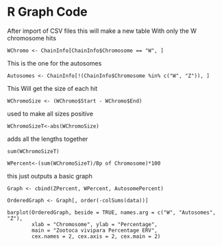 # R Graph Code


After import of CSV files this will make a new table With only the W chromosome hits 
```
WChromo <- ChainInfo[ChainInfo$Chromosome == "W", ]
```

This is the one for the autosomes 
```
Autosomes <- ChainInfo[!(ChainInfo$Chromosome %in% c("W", "Z")), ]
```

This Will get the size of each hit 
```
WChromoSize <- (WChromo$Start - WChromo$End)
```

used to make all sizes positive
```
WChromoSizeT<-abs(WChromoSize)
```

adds all the lengths together
```
sum(WChromoSizeT)

WPercent<-(sum(WChromoSizeT)/Bp of Chromosome)*100
```


this just outputs a basic graph 
```
Graph <- cbind(ZPercent, WPercent, AutosomePercent)

OrderedGraph <- Graph[, order(-colSums(data))]

barplot(OrderedGraph, beside = TRUE, names.arg = c("W", "Autosomes", "Z"),
        xlab = "Chromosome", ylab = "Percentage", 
        main = "Zootoca vivipara Percentage ERV",
        cex.names = 2, cex.axis = 2, cex.main = 2)
```
